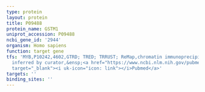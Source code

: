 ```yaml
---
type: protein
layout: protein
title: P09488
protein_name: GSTM1
uniprot_accession: P09488
ncbi_gene_id: '2944'
organism: Homo sapiens
function: target gene
tfs: 'MYB,P10242,4602,GTRD; TRED; TRRUST; ReMap,chromatin immunoprecipitation assay;
  inferred by curator,&ensp;<a href="https://www.ncbi.nlm.nih.gov/pubmed/?term=14576818%5Buid%5D"
  target="_blank"><i uk-icon="icon: link"></i>Pubmed</a>'
targets: ''
binding_sites: ''
---
```

